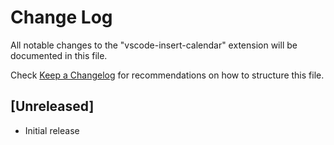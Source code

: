 # Change Log

All notable changes to the "vscode-insert-calendar" extension will be documented in this file.

Check [Keep a Changelog](http://keepachangelog.com/) for recommendations on how to structure this file.

## [Unreleased]

- Initial release